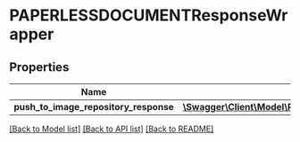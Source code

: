 # PAPERLESSDOCUMENTResponseWrapper

## Properties
Name | Type | Description | Notes
------------ | ------------- | ------------- | -------------
**push_to_image_repository_response** | [**\Swagger\Client\Model\PushToImageRepositoryResponse**](PushToImageRepositoryResponse.md) |  | 

[[Back to Model list]](../../README.md#documentation-for-models) [[Back to API list]](../../README.md#documentation-for-api-endpoints) [[Back to README]](../../README.md)


